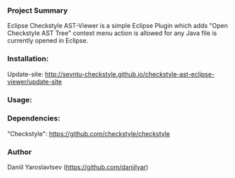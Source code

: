 ### Project Summary

Eclipse Checkstyle AST-Viewer is a simple Eclipse Plugin which adds "Open Checkstyle AST Tree" context menu action is allowed for any Java file is currently opened in Eclipse.

### Installation:

Update-site: http://sevntu-checkstyle.github.io/checkstyle-ast-eclipse-viewer/update-site

### Usage: 



### Dependencies:

"Checkstyle": https://github.com/checkstyle/checkstyle

### Author

Daniil Yaroslavtsev (https://github.com/daniilyar)

